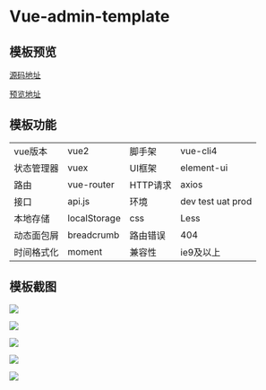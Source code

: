 # Vue-admin-template  

## 模板预览  
[源码地址](https://github.com/parchments/vue-admin-template)  

[预览地址](https://parchments.github.io/vue-admin-template)  

## 模板功能    
<table>
  <tbody>
    <tr>
      <td>vue版本</td>
      <td>vue2</td>
      <td>脚手架</td>
      <td>vue-cli4</td>
    </tr>
    <tr>
      <td>状态管理器</td>
      <td>vuex</td>
      <td>UI框架</td>
      <td>element-ui</td>
    </tr>
    <tr>
      <td>路由</td>
      <td>vue-router</td>
      <td>HTTP请求</td>
      <td>axios</td>
    </tr>
    <tr>
      <td>接口</td>
      <td>api.js</td>
      <td>环境</td>
      <td>dev test uat prod</td>
    </tr>
    <tr>
      <td>本地存储</td>
      <td>localStorage</td>
      <td>css</td>
      <td>Less</td>
    </tr>
    <tr>
      <td>动态面包屑</td>
      <td>breadcrumb</td>
      <td>路由错误</td>
      <td>404</td>
    </tr>
    <tr>
      <td>时间格式化</td>
      <td>moment</td>
      <td>兼容性</td>
      <td>ie9及以上</td>
    </tr>
  </tbody>
</table>
    
  
## 模板截图    
![](https://oscimg.oschina.net/oscnet/up-8be46288eb653187476ccde1f3a7422ad50.png)

![](https://oscimg.oschina.net/oscnet/up-3c9749ea63797ffd152417d4da74a10df15.png)

![](https://oscimg.oschina.net/oscnet/up-37480aed6b59e3467a6a836531476a4e236.png)

![](https://oscimg.oschina.net/oscnet/up-bfd112506b794049853f907b447ad3dff52.png)

![](https://oscimg.oschina.net/oscnet/up-1cc916bfd1d4c91adc83067521b89293d7d.png)


